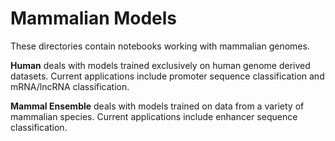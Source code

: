 # Mammalian Models

These directories contain notebooks working with mammalian genomes.

__Human__ deals with models trained exclusively on human genome derived datasets. Current applications include promoter sequence classification and mRNA/lncRNA classification.

__Mammal Ensemble__ deals with models trained on data from a variety of mammalian species. Current applications include enhancer sequence classification.
